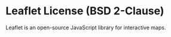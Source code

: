 # Leaflet License (BSD 2-Clause)

Leaflet is an open-source JavaScript library for interactive maps.

